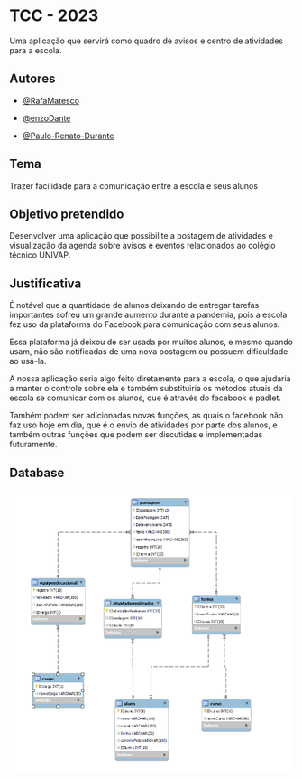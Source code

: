 
# TCC - 2023

Uma aplicação que servirá como quadro de avisos e centro de atividades para a escola.

## Autores

- [@RafaMatesco](https://github.com/RafaMatesco)

- [@enzoDante](https://github.com/enzoDante)

- [@Paulo-Renato-Durante](https://github.com/Paulo-Renato-Durante)




## Tema

Trazer facilidade para a comunicação entre a escola e seus alunos

## Objetivo pretendido

Desenvolver uma aplicação que possibilite a postagem de atividades e visualização da agenda sobre avisos e eventos relacionados ao colégio 
técnico UNIVAP.

## Justificativa



É notável que a quantidade de alunos deixando de entregar tarefas importantes sofreu um grande aumento durante a pandemia, pois a escola fez uso da  plataforma do Facebook para comunicação com seus alunos.

Essa plataforma já deixou de ser usada por muitos alunos, e mesmo quando usam, não são notificadas de uma nova postagem ou possuem dificuldade ao usá-la.

A nossa aplicação seria algo feito diretamente para a escola, o que ajudaria a manter o controle sobre ela e também substituiria os métodos atuais da escola se comunicar com os alunos, que é através do facebook e padlet.

Também podem ser adicionadas novas funções, as quais o facebook não faz uso hoje em dia, que é o envio de atividades por parte dos alunos, e também outras funções que podem ser discutidas e implementadas futuramente.




## Database

<img alt="Database" src="TCC-documentos/BD.png"/>
